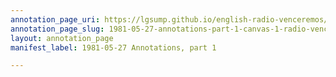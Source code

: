 ```yaml
---
annotation_page_uri: https://lgsump.github.io/english-radio-venceremos/annotations/1981-05-27-annotations-part-1-canvas-1-radio-venceremos-fmln.json
annotation_page_slug: 1981-05-27-annotations-part-1-canvas-1-radio-venceremos-fmln
layout: annotation_page
manifest_label: 1981-05-27 Annotations, part 1

---
```


